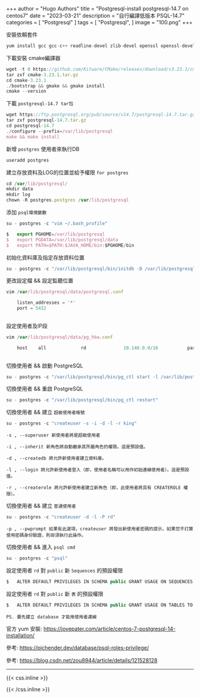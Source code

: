 +++
author = "Hugo Authors"
title = "Postgresql-install postgresql-14.7 on centos7"
date = "2023-03-21"
description = "自行編譯低版本 PSQL-14.7"
categories = [
    "Postgresql"
]
tags = [
    "Postgresql",
]
image = "100.png"
+++

安裝依賴套件

```javascript
yum install gcc gcc-c++ readline-devel zlib-devel openssl openssl-devel

```

下載安裝 cmake編譯器

```javascript
wget -t 0 https://github.com/Kitware/CMake/releases/download/v3.23.1/cmake-3.23.1.tar.gz
tar zxf cmake-3.23.1.tar.gz
cd cmake-3.23.1
./bootstrap && gmake && gmake install
cmake --version

```  

下載 `postgresql-14.7 tar包`

```javascript
wget https://ftp.postgresql.org/pub/source/v14.7/postgresql-14.7.tar.gz --no-check-certificate
tar zxf postgresql-14.7.tar.gz
cd postgresql-14.7
./configure --prefix=/var/lib/postgresql
make && make install

``` 

新增 `postgres` 使用者來執行DB

```javascript
useradd postgres

```

建立存放資料及LOG的位置並給予權限 `for postgres`

```javascript
cd /var/lib/postgresql/
mkdir data
mkdir log
chown -R postgres.postgres /var/lib/postgresql

``` 
   
添加 `psql環境變數`

```javascript
su - postgres -c "vim ~/.bash_profile"

```
```javascript
$	export PGHOME=/var/lib/postgresql
$	export PGDATA=/var/lib/postgresql/data
$	export PATH=$PATH:$JAVA_HOME/bin:$PGHOME/bin
```

初始化資料庫及指定存放資料位置

```javascript
su - postgres -c "/var/lib/postgresql/bin/initdb -D /var/lib/postgresql/data/"

```

更改設定檔 && 設定監聽位置

```javascript
vim /var/lib/postgresql/data/postgresql.conf

```
```javascript
	listen_addresses = '*' 
	port = 5432 
	
```

設定使用者及IP段

```javascript
vim /var/lib/postgresql/data/pg_hba.conf

```
```javascript
	host    all             rd              10.140.0.0/16           password
	
```

切換使用者 && 啟動 PostgreSQL

```javascript
su - postgres -c "/var/lib/postgresql/bin/pg_ctl start -l /var/lib/postgresql/log/pg_server.log"

```

切換使用者 && 重啟 PostgreSQL

```javascript
su - postgres -c "/var/lib/postgresql/bin/pg_ctl restart"

```

切換使用者 && 建立 `超級使用者帳號`

```javascript
su - postgres -c "createuser -s -i -d -l -r king"

```

    -s , --superuser 新使用者將是超級使用者
    
    -i , --inherit 新角色將自動繼承其所屬角色的權限。這是預設值。
    
    -d , --createdb 將允許新使用者建立資料庫。
    
    -l , --login 將允許新使用者登入（即，使用者名稱可以用作初始連線使用者）。這是預設值。
    
    -r , --createrole 將允許新使用者建立新角色（即，此使用者將具有 CREATEROLE 權限）。
    
切換使用者 && 建立 `普通使用者`

```javascript
su - postgres -c "createuser -d -l -P rd"

```

    -p , --pwprompt 如果有此選項，createuser 將發出新使用者密碼的提示。如果您不打算使用密碼身份驗證，則毌須執行此操作。
    
切換使用者 && 進入 `psql cmd`

```javascript
su - postgres -c "psql"

```

設定使用者 `rd` 對 `public` 新 `Sequences` 的預設權限

```javascript
$	ALTER DEFAULT PRIVILEGES IN SCHEMA public GRANT USAGE ON SEQUENCES TO rd;
```

設定使用者 `rd` 對 `public` 新 `表` 的預設權限

```javascript
$	ALTER DEFAULT PRIVILEGES IN SCHEMA public GRANT USAGE ON TABLES TO rd;

```

`PS. 要先建立 database 才能用使用者連線`

官方 yum 安裝: https://jovepater.com/article/centos-7-postgresql-14-installation/

參考: https://pjchender.dev/database/psql-roles-privilege/

參考: https://blog.csdn.net/zou8944/article/details/121528128




***

{{< css.inline >}}
<style>
.emojify {
	font-family: Apple Color Emoji, Segoe UI Emoji, NotoColorEmoji, Segoe UI Symbol, Android Emoji, EmojiSymbols;
	font-size: 2rem;
	vertical-align: middle;
}
@media screen and (max-width:650px) {
  .nowrap {
    display: block;
    margin: 25px 0;
  }
}
</style>
{{< /css.inline >}}
